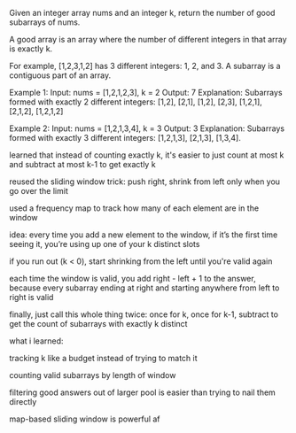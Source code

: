 Given an integer array nums and an integer k, return the number of good subarrays of nums.

A good array is an array where the number of different integers in that array is exactly k.

For example, [1,2,3,1,2] has 3 different integers: 1, 2, and 3.
A subarray is a contiguous part of an array.

Example 1:
Input: nums = [1,2,1,2,3], k = 2
Output: 7
Explanation: Subarrays formed with exactly 2 different integers: [1,2], [2,1], [1,2], [2,3], [1,2,1], [2,1,2], [1,2,1,2]

Example 2:
Input: nums = [1,2,1,3,4], k = 3
Output: 3
Explanation: Subarrays formed with exactly 3 different integers: [1,2,1,3], [2,1,3], [1,3,4].

learned that instead of counting exactly k, it's easier to just count at most k and subtract at most k-1 to get exactly k

reused the sliding window trick: push right, shrink from left only when you go over the limit

used a frequency map to track how many of each element are in the window

idea: every time you add a new element to the window, if it’s the first time seeing it, you’re using up one of your k distinct slots

if you run out (k < 0), start shrinking from the left until you're valid again

each time the window is valid, you add right - left + 1 to the answer, because every subarray ending at right and starting anywhere from left to right is valid

finally, just call this whole thing twice: once for k, once for k-1, subtract to get the count of subarrays with exactly k distinct

what i learned:

tracking k like a budget instead of trying to match it

counting valid subarrays by length of window

filtering good answers out of larger pool is easier than trying to nail them directly

map-based sliding window is powerful af
